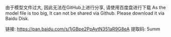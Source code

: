 由于模型文件过大, 因此无法在GitHub上进行分享, 请使用百度盘进行下载
As the model file is too big, It can not be shared via Github. Please download it via Baidu Disk.

链接: https://pan.baidu.com/s/1jGBpe2PpAytN351aR9G8eA 提取码: 5umm 